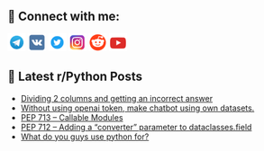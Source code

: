 ## 🔎 Connect with me:
[<img src="https://github.com/bullbesh/bullbesh/blob/main/images/Telegram.png" width="32" height="32" />](https://t.me/bullbesh)
[<img src="https://github.com/bullbesh/bullbesh/blob/main/images/VK.png" width="32" height="32" />](https://vk.com/bullbesh)
[<img src="https://github.com/bullbesh/bullbesh/blob/main/images/Twitter.png" width="32" height="32" />](https://twitter.com/bullbesh1)
[<img src="https://github.com/bullbesh/bullbesh/blob/main/images/Instagram.png" width="32" height="32" />](https://www.instagram.com/bullbesh)
[<img src="https://github.com/bullbesh/bullbesh/blob/main/images/Reddit.png" width="32" height="32" />](https://www.reddit.com/user/bullbesh)
[<img src="https://github.com/bullbesh/bullbesh/blob/main/images/YouTube.png" width="32" height="32" />](https://www.youtube.com/channel/UCtfjRs6uzgq5mfm8S06WTcg)

## 📕 Latest r/Python Posts
<!-- BLOG-POST-LIST:START -->
- [Dividing 2 columns and getting an incorrect answer](https://www.reddit.com/r/Python/comments/12x52zl/dividing_2_columns_and_getting_an_incorrect_answer/)
- [Without using openai token, make chatbot using own datasets.](https://www.reddit.com/r/Python/comments/12x4uy9/without_using_openai_token_make_chatbot_using_own/)
- [PEP 713 – Callable Modules](https://www.reddit.com/r/Python/comments/12x4sr5/pep_713_callable_modules/)
- [PEP 712 – Adding a “converter” parameter to dataclasses.field](https://www.reddit.com/r/Python/comments/12x4rth/pep_712_adding_a_converter_parameter_to/)
- [What do you guys use python for?](https://www.reddit.com/r/Python/comments/12x24ni/what_do_you_guys_use_python_for/)
<!-- BLOG-POST-LIST:END -->
